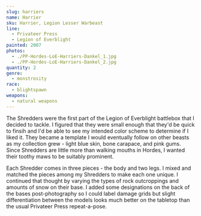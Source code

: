 ```yaml
---
slug: harriers
name: Harrier
sku: Harrier, Legion Lesser Warbeast
line:
  - Privateer Press
  - Legion of Everblight
painted: 2007
photos:
  - ./PP-Hordes-LoE-Harriers-Dankel_1.jpg
  - ./PP-Hordes-LoE-Harriers-Dankel_2.jpg
quantity: 2
genre:
  - monstrosity
race:
  - blightspawn
weapons:
  - natural weapons
---
```


The Shredders were the first part of the Legion of Everblight battlebox that I decided to tackle. I figured that they were small enough that they'd be quick to finsih and I'd be able to see my intended color scheme to determine if I liked it. They became a template I would eventually follow on other beasts as my collection grew - light blue skin, bone carapace, and pink gums. Since Shredders are little more than walking mouths in Hordes, I wanted their toothy maws to be suitably prominent.

Each Shredder comes in three pieces - the body and two legs. I mixed and matched the pieces among my Shredders to make each one unique. I continued that thought by varying the types of rock outcroppings and amounts of snow on their base. I added some designations on the back of the bases post-photography so I could label damage grids but slight differentiation between the models looks much better on the tabletop than the usual Privateer Press repeat-a-pose.
